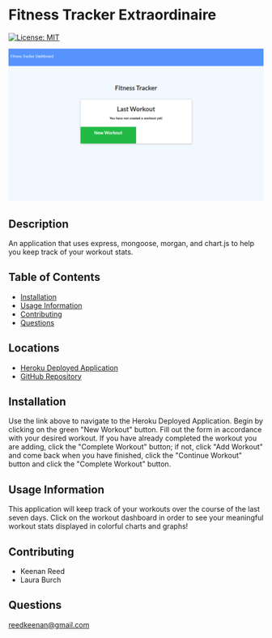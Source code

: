 # Fitness Tracker Extraordinaire

[![License: MIT](https://img.shields.io/badge/License-MIT-yellow.svg)](https://opensource.org/licenses/MIT)

![Homepage_Image](https://github.com/AstralGnome/Fitness_Tracker_Extraordinaire/blob/8695413fc46bd063cbe2d0340938d57cc98763ad/public/Images/Index.png)

## Description
An application that uses express, mongoose, morgan, and chart.js to help you keep track of your workout stats.

## Table of Contents
* [Installation](#Installation)
* [Usage Information](#Usage)
* [Contributing](#Contributing)
* [Questions](#Questions)
## Locations
* [Heroku Deployed Application](https://polar-dusk-45968.herokuapp.com/)
* [GitHub Repository](https://github.com/AstralGnome/Fitness_Tracker_Extraordinaire)

## Installation
Use the link above to navigate to the Heroku Deployed Application. Begin by clicking on the green "New Workout" button. Fill out the form in accordance with your desired workout. If you have already completed the workout you are adding, click the "Complete Workout" button; if not, click "Add Workout" and come back when you have finished, click the "Continue Workout" button and click the "Complete Workout" button. 

## Usage Information
This application will keep track of your workouts over the course of the last seven days. Click on the workout dashboard in order to see your meaningful workout stats displayed in colorful charts and graphs!
## Contributing 
* Keenan Reed
* Laura Burch
## Questions
reedkeenan@gmail.com
